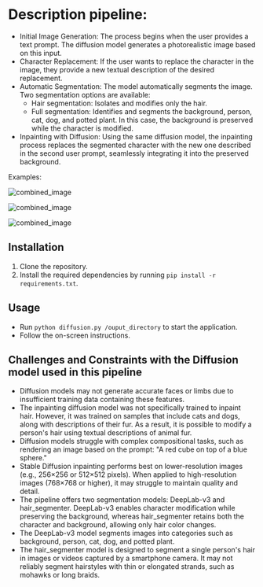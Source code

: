 # Description pipeline: 

- Initial Image Generation: The process begins when the user provides a text prompt. The diffusion model generates a photorealistic image based on this input.
- Character Replacement: If the user wants to replace the character in the image, they provide a new textual description of the desired replacement.
- Automatic Segmentation: The model automatically segments the image. Two segmentation options are available:
    - Hair segmentation: Isolates and modifies only the hair.
    - Full segmentation: Identifies and segments the background, person, cat, dog, and potted plant. In this case, the background is preserved while the character is modified.
- Inpainting with Diffusion: Using the same diffusion model, the inpainting process replaces the segmented character with the new one described in the second user prompt, seamlessly integrating it into the preserved background.

Examples: 

![combined_image](https://github.com/stbedoya/storycraft/assets/17913665/ff99609b-a07c-42e0-a1fd-fa72c4d8c27c)

![combined_image](https://github.com/stbedoya/storycraft/assets/17913665/a5f5b22c-316e-44e4-affb-5141bbd71e97)

![combined_image](https://github.com/stbedoya/storycraft/assets/17913665/63db0144-a8e6-4860-8291-babbecfbb752)

## Installation

1. Clone the repository.
2. Install the required dependencies by running `pip install -r requirements.txt`.

## Usage

- Run `python diffusion.py /ouput_directory` to start the application.
- Follow the on-screen instructions.


## Challenges and Constraints with the Diffusion model used in this pipeline
- Diffusion models may not generate accurate faces or limbs due to insufficient training data containing these features.
- The inpainting diffusion model was not specifically trained to inpaint hair. However, it was trained on samples that include cats and dogs, along with descriptions of their fur. As a result, it is possible to modify a person's hair using textual descriptions of animal fur.
- Diffusion models struggle with complex compositional tasks, such as rendering an image based on the prompt: "A red cube on top of a blue sphere."
- Stable Diffusion inpainting performs best on lower-resolution images (e.g., 256×256 or 512×512 pixels). When applied to high-resolution images (768×768 or higher), it may struggle to maintain quality and detail.
- The pipeline offers two segmentation models: DeepLab-v3 and hair_segmenter. DeepLab-v3 enables character modification while preserving the background, whereas hair_segmenter retains both the character and background, allowing only hair color changes.
- The DeepLab-v3 model segments images into categories such as background, person, cat, dog, and potted plant.
- The hair_segmenter model is designed to segment a single person's hair in images or videos captured by a smartphone camera. It may not reliably segment hairstyles with thin or elongated strands, such as mohawks or long braids.

